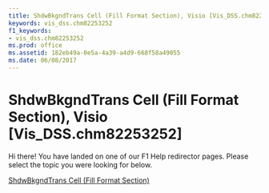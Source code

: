 ```yaml
---
title: ShdwBkgndTrans Cell (Fill Format Section), Visio [Vis_DSS.chm82253252]
keywords: vis_dss.chm82253252
f1_keywords:
- vis_dss.chm82253252
ms.prod: office
ms.assetid: 182eb49a-0e5a-4a39-a4d9-668f58a49055
ms.date: 06/08/2017
---
```



# ShdwBkgndTrans Cell (Fill Format Section), Visio [Vis_DSS.chm82253252]

Hi there! You have landed on one of our F1 Help redirector pages. Please select the topic you were looking for below.

[ShdwBkgndTrans Cell (Fill Format Section)](http://msdn.microsoft.com/library/85f9f0fd-7639-f9f8-dfd9-d2e1c7702d93%28Office.15%29.aspx)

